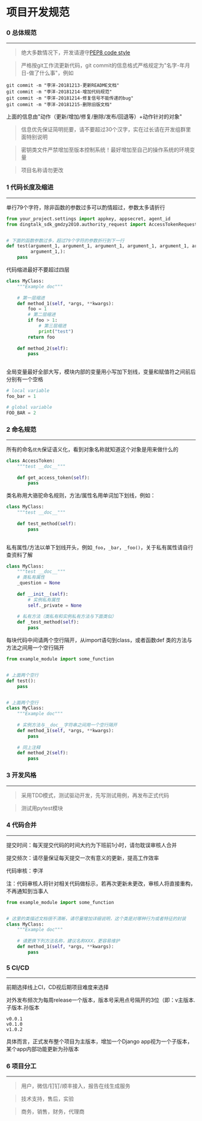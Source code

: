 # 项目开发规范
### 0 总体规范
--------------------
>绝大多数情况下，开发请遵守[PEP8 code style](https://www.python.org/dev/peps/pep-0008/)       

>严格按git工作流更新代码，git commit的信息格式严格规定为"名字-年月日-做了什么事"，例如
```git
git commit -m "李洋-20181213-更新README文档"
git commit -m "李洋-20181214-增加代码规范"
git commit -m "李洋-20181214-修复信号不能传递的bug"
git commit -m "李洋-20181215-删除旧版文档"
```
上面的信息由"动作（更新/增加/修复/删除/发布/回退等）+动作针对的对象"    

>信息优先保证简明扼要，请不要超过30个汉字，实在过长请在开发组群里面特别说明

>密钥类文件严禁增加至版本控制系统！最好增加至自己的操作系统的环境变量

>项目名称请勿更改

### 1 代码长度及缩进
--------------------
单行79个字符，除非函数的参数过多可以酌情超过，参数太多请折行
```python
from your_project.settings import appkey, appsecret, agent_id
from dingtalk_sdk_gmdzy2010.authority_request import AccessTokenRequest


# 下面的函数参数过多，超过79个字符的参数折行到下一行
def test(argument_1, argument_1, argument_1, argument_1, argument_1, argument_1,
         argument_1,):
    pass
```
代码缩进最好不要超过四层
```python
class MyClass:
    """Example doc"""
    
    # 第一层缩进
    def method_1(self, *args, **kwargs):
        foo = 1
        # 第二层缩进
        if foo > 1:
            # 第三层缩进
            print("test")
        return foo
    
    def method_2(self):
        pass
    
```
全局变量最好全部大写，模块内部的变量用小写加下划线，变量和赋值符之间前后分别有一个空格
```python
# local variable
foo_bar = 1

# global variable
FOO_BAR = 2
```

### 2 命名规范
--------------------
所有的命名`优先`保证语义化，看到对象名称就知道这个对象是用来做什么的
```python
class AccessToken:
    """test __doc__"""
    
    def get_access_token(self):
        pass
```

类名称用大骆驼命名规则，方法/属性名用单词加下划线，例如：
```python
class MyClass:
    """test __doc__"""
    
    def test_method(self):
        pass
        
```
私有属性/方法以单下划线开头，例如`_foo`，`_bar`，`_foo()`，关于私有属性请自行查资料了解
```python
class MyClass:
    """test __doc__"""
    # 类私有属性
    _question = None
    
    def __init__(self):
        # 实例私有属性
        self._private = None
    
    # 私有方法（类私有和实例私有方法与下面类似）
    def _test_method(self):
        pass
```

每块代码中间请两个空行隔开，从import语句到class，或者函数def
类的方法与方法之间用一个空行隔开
```python
from example_module import some_function


# 上面两个空行
def test():
    pass


# 上面两个空行
class MyClass:
    """Example doc"""
    
    # 实例方法与__doc__字符串之间用一个空行隔开
    def method_1(self, *args, **kwargs):
        pass
    
    # 同上注释
    def method_2(self):
        pass
```

### 3 开发风格
--------------------
>采用TDD模式，测试驱动开发，先写测试用例，再发布正式代码

>测试用pytest模块

### 4 代码合并
--------------------
提交时间：每天提交代码的时间大约为下班前1小时，请勿耽误审核人合并  

提交频次：请尽量保证每天提交一次有意义的更新，提高工作效率  

代码审核：李洋    

注：代码审核人将针对相关代码做标示，若再次更新未更改，审核人将直接重构，不再通知到当事人
```python
from example_module import some_function


# 这里的类描述文档很不清晰，请尽量增加详细说明，这个类是对哪种行为或者特征的封装
class MyClass:
    """Example doc"""
    
    # 请更换下列方法名称，建议名称XXX，更容易维护
    def method_1(self, *args, **kwargs):
        pass
```

### 5 CI/CD
--------------------
前期选择线上CI，CD视后期项目难度来选择    

对外发布频次为每周release一个版本，版本号采用点号隔开的3位（即：v主版本.子版本.孙版本
```
v0.0.1
v0.1.0
v1.0.2
```
具体而言，正式发布整个项目为主版本，增加一个Django app视为一个子版本，某个app内部功能更新为孙版本

### 6 项目分工
--------------------
>用户，微信/钉钉/顺丰接入，报告在线生成服务      

>技术支持，售后，实验

>商务，销售，财务，代理商
